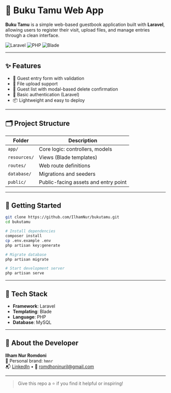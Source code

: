 # 📖 Buku Tamu Web App

**Buku Tamu** is a simple web-based guestbook application built with **Laravel**, allowing users to register their visit, upload files, and manage entries through a clean interface.

![Laravel](https://img.shields.io/badge/Laravel-12.x-red?style=flat-square&logo=laravel)
![PHP](https://img.shields.io/badge/PHP-76.3%25-blue?style=flat-square&logo=php)
![Blade](https://img.shields.io/badge/Blade-22.4%25-red?style=flat-square&logo=laravel)

---

## ✨ Features

- 📝 Guest entry form with validation
- 📂 File upload support
- 🧾 Guest list with modal-based delete confirmation
- 🔐 Basic authentication (Laravel)
- 📦 Lightweight and easy to deploy

---

## 🗂️ Project Structure

| Folder        | Description                               |
|---------------|--------------------------------------------|
| `app/`        | Core logic: controllers, models             |
| `resources/`  | Views (Blade templates)                     |
| `routes/`     | Web route definitions                       |
| `database/`   | Migrations and seeders                      |
| `public/`     | Public-facing assets and entry point        |

---

## 🚀 Getting Started

```bash
git clone https://github.com/IlhamNur/bukutamu.git
cd bukutamu

# Install dependencies
composer install
cp .env.example .env
php artisan key:generate

# Migrate database
php artisan migrate

# Start development server
php artisan serve
```

---

## 🧠 Tech Stack

- **Framework**: Laravel
- **Templating**: Blade
- **Language**: PHP
- **Database**: MySQL

---

## 🙋 About the Developer

**Ilham Nur Romdoni**  
🔖 Personal brand: `hmnr`  
📬 [LinkedIn](https://www.linkedin.com/in/ilham-nur-romdoni-167263206/) • 📩 romdhoninuril@gmail.com

---

> Give this repo a ⭐ if you find it helpful or inspiring!
